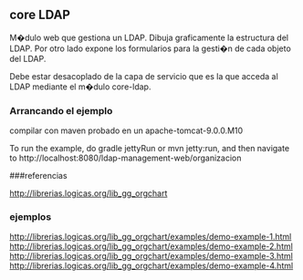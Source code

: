 ## core LDAP

M�dulo web que gestiona un LDAP. Dibuja graficamente la estructura del LDAP.
Por otro lado expone los formularios para la gesti�n de cada objeto del LDAP.

Debe estar desacoplado de la capa de servicio que es la que acceda al LDAP mediante el m�dulo core-ldap.

### Arrancando el ejemplo
compilar con maven
probado en un apache-tomcat-9.0.0.M10

To run the example, do gradle jettyRun or mvn jetty:run, and then navigate to http://localhost:8080/ldap-management-web/organizacion

###referencias

http://librerias.logicas.org/lib_gg_orgchart

### ejemplos
http://librerias.logicas.org/lib_gg_orgchart/examples/demo-example-1.html
http://librerias.logicas.org/lib_gg_orgchart/examples/demo-example-2.html
http://librerias.logicas.org/lib_gg_orgchart/examples/demo-example-3.html
http://librerias.logicas.org/lib_gg_orgchart/examples/demo-example-4.html
